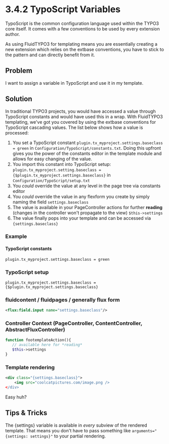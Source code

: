3.4.2 TypoScript Variables
==========================

TypoScript is the common configuration language used within the TYPO3 core itself. It comes with a few conventions to be used by every extension author.

As using FluidTYPO3 for templating means you are essentially creating a new extension which relies on the extbase conventions, you have to stick to the pattern and can directly benefit from it.

## Problem
I want to assign a variable in TypoScript and use it in my template.

## Solution
In traditional TYPO3 projects, you would have accessed a value through TypoScript constants and would have used this in a wrap. With FluidTYPO3 templating, we've got you covered by using the extbase conventions for TypoScript cascading values. The list below shows how a value is processed:

1. You set a TypoScript constant ``plugin.tx_myproject.settings.baseclass = green`` in ``Configuration/TypoScript/constants.txt``. Doing this upfront gives you the power of the constants editor in the template module and allows for easy changing of the value.
2. You import this constant into TypoScript setup: ``plugin.tx_myproject.setting.baseclass = {$plugin.tx_myproject.settings.baseclass}`` in ``Configuration/TypoScript/setup.txt``
3. You *could* override the value at any level in the page tree via constants editor
4. You *could* override the value in any flexform you create by simply naming the field ``settings.baseclass``
5. The value is available in your PageController actions for further **reading** (changes in the controller won't propagate to the view) ``$this->settings``
6. The value finally pops into your template and can be accessed via ``{settings.baseclass}``

### Example

#### TypoScript constants
```
plugin.tx_myproject.settings.baseclass = green
```

### TypoScript setup
```
plugin.tx_myproject.settings.baseclass = {$plugin.tx_myproject.settings.baseclass}
```

### fluidcontent / fluidpages / generally flux form
```xml
<flux:field.input name="settings.baseclass"/>
```

### Controller Context (PageController, ContentController, AbstractFluxController)
```php
function footemplateAction(){
   // available here for *reading*
   $this->settings
}
```

### Template rendering
```xml
<div class="{settings.baseclass}">
    <img src="coolcatpictures.com/image.png />
</div>
```

Easy huh?

## Tips & Tricks

The {settings} variable is available in _every_ subview of the rendered template. That means you don't have to pass something like ``arguments="{settings: settings}"`` to your partial rendering.
